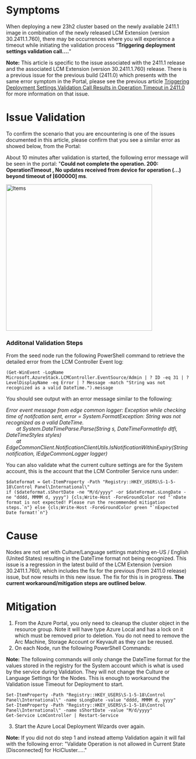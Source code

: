 # Symptoms
  
When deploying a new 23h2 cluster based on the newly available 2411.1 image in combination of the newly released LCM Extension (version 30.2411.1.760), there may be occurrences where you will experience a timeout while initiating the validation process "**Triggering deployment settings validation call....**"

**Note:** This article is specific to the issue associated with the 2411.1 release and the associated LCM Extension (version 30.2411.1.760) release. There is a previous issue for the previous build (2411.0) which presents with the same error symptom in the Portal, please see the previous article [Triggering Deployment Settings Validation Call Results in Operation Timeout in 2411.0](https://github.com/Azure/AzureLocal-Supportability/blob/main/TSG/Deployment/Triggering-deployment-settings-validation-call-results-in-OperationTimeout-2411-0.md) for more information on that issue.

# Issue Validation
To confirm the scenario that you are encountering is one of the issues documented in this article, please confirm that you see a similar error as showed below, from the Portal:

About 10 minutes after validation is started, the following error message will be seen in the portal:
"**Could not complete the operation. 200: OperationTimeout , No updates received from device for operation (...) beyond timeout of [600000] ms**.

<img width="400" alt="Items" src="https://github.com/user-attachments/assets/4a397318-7d01-4674-9db5-e406fc15a0fe">

### Additonal Validation Steps
From the seed node run the following PowerShell command to retrieve the detailed error from the LCM Controller Event log:

```
(Get-WinEvent -LogName Microsoft.AzureStack.LCMController.EventSource/Admin | ? ID -eq 31 | ? LevelDisplayName -eq Error | ? Message -match "String was not recognized as a valid DateTime.").message
```

You should see output with an error message similar to the following:

_Error event message from edge common logger: Exception while checking time of notifcation sent, error = System.FormatException: String was not recognized as a valid DateTime.<br>
&emsp;&emsp;at System.DateTimeParse.Parse(String s, DateTimeFormatInfo dtfi, DateTimeStyles styles)<br>
&emsp;&emsp;at EdgeCommonClient.NotificationClientUtils.IsNotificationWithinExpiry(String notification, IEdgeCommonLogger logger)_

You can also validate what the current culture settings are for the System account, this is the account that the LCM Controller Service runs under:

```
$dateformat = Get-ItemProperty -Path "Registry::HKEY_USERS\S-1-5-18\Control Panel\International\" 
if ($dateformat.sShortDate -ne "M/d/yyyy" -or $dateFormat.sLongDate -ne "dddd, MMMM d, yyyy") {cls;Write-Host -ForeGroundColor red "`nDate format is not expected! Please run the recommended mitigation steps.`n"} else {cls;Write-Host -ForeGroundColor green "`nExpected Date format!`n"}
```

# Cause
Nodes are not set with Culture/Language settings matching en-US / English (United States) resulting in the DateTime format not being recognized. This issue is a regression in the latest build of the LCM Extension (version 30.2411.1.760), which includes the fix for the previous (from 2411.0 release) issue, but now results in this new issue. The fix for this is in progress. **The current workaround/mitigation steps are outlined below**.

# Mitigation
1. From the Azure Portal, you only need to cleanup the cluster object in the resource group. Note it will have type Azure Local and has a lock on it which must be removed prior to deletion. You do not need to remove the Arc Machine, Storage Account or Keyvault as they can be reused.
2. On each Node, run the following PowerShell Commands:

**Note:** The following commands will only change the DateTime format for the values stored in the registry for the System account which is what is used by the service during Validation. They will not change the Culture or Language Settings for the Nodes. This is enough to workaround the Validation issue Timeout for Deployment to start.

```
Set-ItemProperty -Path "Registry::HKEY_USERS\S-1-5-18\Control Panel\International\" -name sLongDate -value "dddd, MMMM d, yyyy"
Set-ItemProperty -Path "Registry::HKEY_USERS\S-1-5-18\Control Panel\International\" -name sShortDate -value "M/d/yyyy"
Get-Service LcmController | Restart-Service
```
3. Start the Azure Local Deployment Wizards over again.

**Note:** If you did not do step 1 and instead attemp Validation again it will fail with the following error: "Validate Operation is not allowed in Current State [Disconnected] for HciCluster....."
